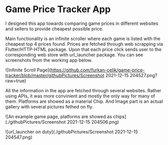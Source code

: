# Game Price Tracker App

I designed this app towards comparing game prices in different websites and sellers to provide cheapest possible price.

Main functionality is an infinite scroller where each game is listed with the cheapest top 4 prices found. Prices are fetched through web scrapping via Flutter/HTTP-HTML package. Upon that each price click sends user to the corresponding web store with url_launcher package. You can see screenshots from the working app below.

![Infinite Scroll Page](https://github.com/furkan-celik/game-price-tracker/blob/master/githubPictures/Screenshot 2021-12-15 204527.png?raw=true)

All the information in the app are fetched through several websites. Rather using APIs, it was more convinient and mostly the only way for many of them. Platforms are showed as a material Chip. And Image part is an actual gallery with several pictures fethed on fly.

![An example game page, platforms are showed as chips](./githubPictures/Screenshot 2021-12-15 204506.png)

![url_launcher on duty](./githubPictures/Screenshot 2021-12-15 204547.png)
